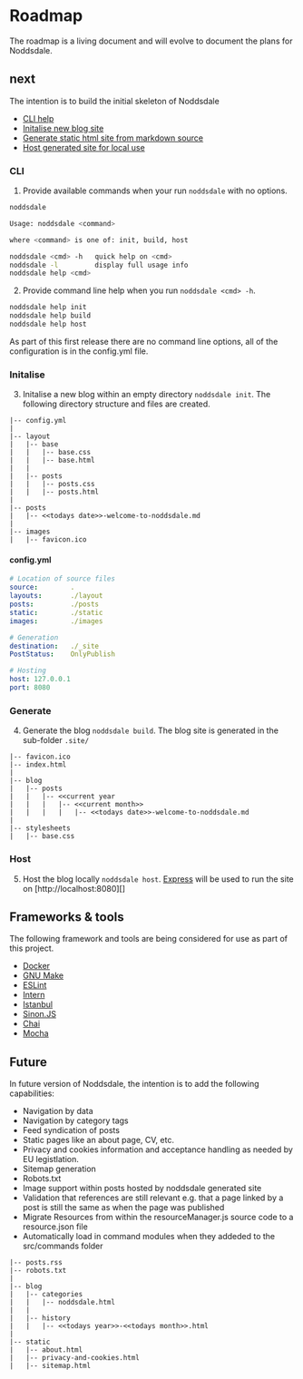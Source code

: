 # Roadmap
The roadmap is a living document and will evolve to document the plans for Noddsdale.

## next
The intention is to build the initial skeleton of Noddsdale
* [CLI help](#cli)
* [Initalise new blog site](#initalise)
* [Generate static html site from markdown source](#generate)
* [Host generated site for local use](#host)

### CLI
1. Provide available commands when your run `noddsdale` with no options.
``` bash
noddsdale

Usage: noddsdale <command>

where <command> is one of: init, build, host

noddsdale <cmd> -h   quick help on <cmd>
noddsdale -l         display full usage info
noddsdale help <cmd>
```
2. Provide command line help when you run `noddsdale <cmd> -h`.
``` bash
noddsdale help init
noddsdale help build
noddsdale help host
```

As part of this first release there are no command line options, all of the configuration is in the config.yml file.

### Initalise
3. Initalise a new blog within an empty directory `noddsdale init`.  The following directory structure and files are created.
```
|-- config.yml
|
|-- layout
|   |-- base
|   |   |-- base.css
|   |   |-- base.html
|   |
|   |-- posts
|   |   |-- posts.css
|   |   |-- posts.html
|
|-- posts
|   |-- <<todays date>>-welcome-to-noddsdale.md
|
|-- images
|   |-- favicon.ico    
```



#### config.yml
``` yml
# Location of source files
source:        .
layouts:       ./layout
posts:         ./posts
static:        ./static
images:        ./images

# Generation
destination:   ./_site
PostStatus:    OnlyPublish

# Hosting
host: 127.0.0.1
port: 8080
```

### Generate
4. Generate the blog `noddsdale build`.  The blog site is generated in the sub-folder `.site/`
```
|-- favicon.ico
|-- index.html
|
|-- blog
|   |-- posts
|   |   |-- <<current year
|   |   |   |-- <<current month>>
|   |   |   |   |-- <<todays date>>-welcome-to-noddsdale.md
|
|-- stylesheets
|   |-- base.css
```

### Host
5. Host the blog locally `noddsdale host`.  [Express](http://expressjs.com)  will be used to run the site on [http://localhost:8080][]


## Frameworks & tools
The following framework and tools are being considered for use as part of this project.
* [Docker](https://www.docker.com)
* [GNU Make](https://www.gnu.org/software/make/)
* [ESLint](http://eslint.org)
* [Intern](https://theintern.github.io)
* [Istanbul](https://istanbul.js.org)
* [Sinon.JS](http://sinonjs.org/releases/v2.1.0/)
* [Chai](http://chaijs.com)
* [Mocha](http://mochajs.org)

## Future
In future version of Noddsdale, the intention is to add the following capabilities:
* Navigation by data
* Navigation by category tags
* Feed syndication of posts
* Static pages like an about page, CV, etc.
* Privacy and cookies information and acceptance handling as needed by EU legistlation.
* Sitemap generation
* Robots.txt
* Image support within posts hosted by noddsdale generated site
* Validation that references are still relevant e.g. that a page linked by a post is still the same as when the page was published
* Migrate Resources from within the resourceManager.js source code to a resource.json file
* Automatically load in command modules when they addeded to the src/commands folder

```
|-- posts.rss
|-- robots.txt
|
|-- blog
|   |-- categories
|   |   |-- noddsdale.html
|   |
|   |-- history
|   |   |-- <<todays year>>-<<todays month>>.html
|
|-- static
|   |-- about.html
|   |-- privacy-and-cookies.html
|   |-- sitemap.html
```